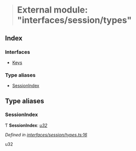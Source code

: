 > # External module: "interfaces/session/types"

## Index

### Interfaces

* [Keys](../interfaces/_interfaces_session_types_.keys.md)

### Type aliases

* [SessionIndex](_interfaces_session_types_.md#sessionindex)

## Type aliases

###  SessionIndex

Ƭ **SessionIndex**: *[u32](../interfaces/_interfaceregistry_.interfaceregistry.md#u32)*

*Defined in [interfaces/session/types.ts:16](https://github.com/polkadot-js/api/blob/891a342/packages/types/src/interfaces/session/types.ts#L16)*

u32